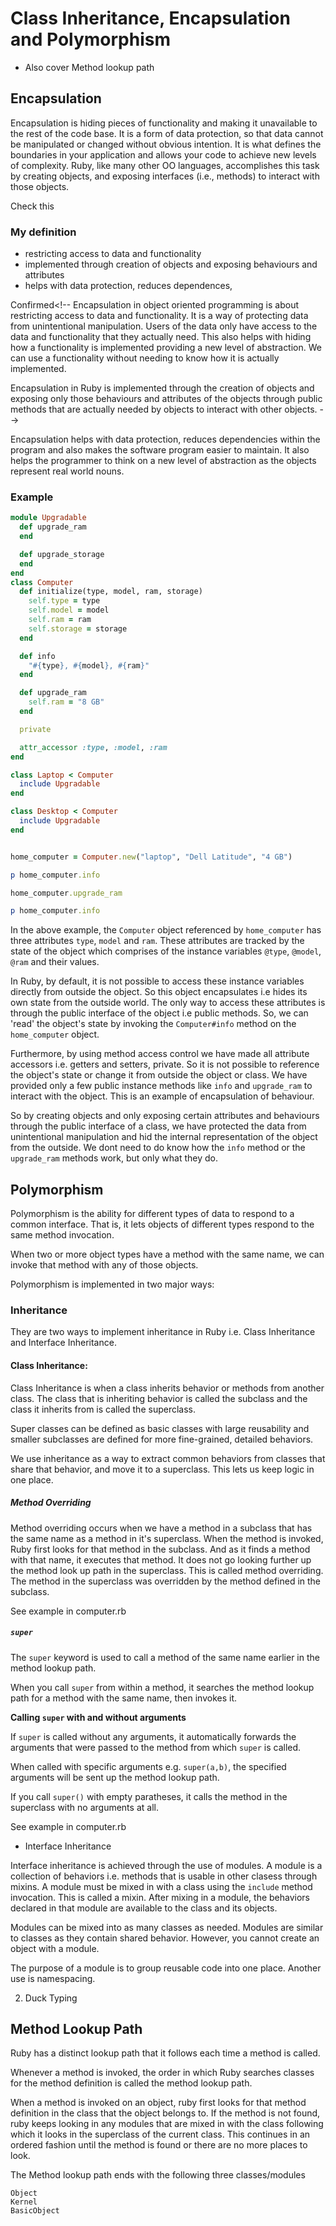 # Class Inheritance, Encapsulation and Polymorphism

- Also cover Method lookup path

## Encapsulation

Encapsulation is hiding pieces of functionality and making it unavailable to the rest of the code base. It is a form of data protection, so that data cannot be manipulated or changed without obvious intention. It is what defines the boundaries in your application and allows your code to achieve new levels of complexity. Ruby, like many other OO languages, accomplishes this task by creating objects, and exposing interfaces (i.e., methods) to interact with those objects.

Check this <!-- Encapsulation lets us hide the internal representation of an object from the outside and only expose the methods and properties that users of the object need. We can use method access control to expose these properties and methods through the public (or external) interface of a class: its public methods. -->

### My definition

- restricting access to data and functionality
- implemented through creation of objects and exposing behaviours and attributes
- helps with data protection, reduces dependences, 

Confirmed<!-- Encapsulation in object oriented programming is about restricting access to data and functionality. It is a way of protecting data from unintentional manipulation. Users of the data only have access to the data and functionality that they actually need. This also helps with hiding how a functionality is implemented providing a new level of abstraction. We can use a functionality without needing to know how it is actually implemented.

Encapsulation in Ruby is implemented through the creation of objects and exposing only those behaviours and attributes of the objects through public methods that are actually needed by objects to interact with other objects. -->

Encapsulation helps with data protection, reduces dependencies within the program and also makes the software program easier to maintain. It also helps the programmer to think on a new level of abstraction as the objects represent real world nouns.

### Example

```ruby
module Upgradable
  def upgrade_ram
  end

  def upgrade_storage
  end
end
class Computer
  def initialize(type, model, ram, storage)
    self.type = type
    self.model = model
    self.ram = ram
    self.storage = storage
  end

  def info
    "#{type}, #{model}, #{ram}"
  end

  def upgrade_ram
    self.ram = "8 GB"
  end

  private

  attr_accessor :type, :model, :ram
end

class Laptop < Computer
  include Upgradable
end

class Desktop < Computer
  include Upgradable
end


home_computer = Computer.new("laptop", "Dell Latitude", "4 GB")

p home_computer.info

home_computer.upgrade_ram

p home_computer.info

```

In the above example, the `Computer` object referenced by `home_computer` has three attributes `type`, `model` and `ram`. These attributes are tracked by the state of the object which comprises of the instance variables `@type`, `@model`, `@ram` and their values.

In Ruby, by default, it is not possible to access these instance variables directly from outside the object. So this object encapsulates i.e hides its own state from the outside world. The only way to access these attributes is through the public interface of the object i.e public methods. So, we can 'read' the object's state by invoking the `Computer#info` method on the `home_computer` object. 

Furthermore, by using method access control we have made all attribute accessors i.e. getters and setters, private. So it is not possible to reference the object's state or change it from outside the object or class. We have provided only a few public instance methods like `info` and `upgrade_ram` to interact with the object. This is an example of encapsulation of behaviour.

So by creating objects and only exposing certain attributes and behaviours through the public interface of a class, we have protected the data from unintentional manipulation and hid the internal representation of the object from the outside. We dont need to do know how the `info` method or the `upgrade_ram` methods work, but only what they do.

## Polymorphism

Polymorphism is the ability for different types of data to respond to a common interface. That is, it lets objects of different types respond to the same method invocation.

When two or more object types have a method with the same name, we can invoke that method with any of those objects. 

Polymorphism is implemented in two major ways:

### Inheritance

They are two ways to implement inheritance in Ruby i.e. Class Inheritance and Interface Inheritance.

#### Class Inheritance:

Class Inheritance is when a class inherits behavior or methods from another class. The class that is inheriting behavior is called the subclass and the class it inherits from is called the superclass.

Super classes can be defined as basic classes with large reusability and smaller subclasses are defined for more fine-grained, detailed behaviors.

We use inheritance as a way to extract common behaviors from classes that share that behavior, and move it to a superclass. This lets us keep logic in one place. 


##### Method Overriding
Method overriding occurs when we have a method in a subclass that has the same name as a method in it's superclass. When the method is invoked, Ruby first looks for that method in the subclass. And as it finds a method with that name, it executes that method. It does not go looking further up the method look up path in the superclass. This is called method overriding. The method in the superclass was overridden by the method defined in the subclass. 

See example in computer.rb

##### `super`

The `super` keyword is used to call a method of the same name earlier in the method lookup path. 

When you call `super` from within a method, it searches the method lookup path for a method with the same name, then invokes it.

**Calling `super` with and without arguments**

If `super` is called without any arguments, it automatically forwards the arguments that were passed to the method from which `super` is called. 

When called with specific arguments e.g. `super(a,b)`, the specified arguments will be sent up the method lookup path.

If you call `super()` with empty paratheses, it calls the method in the superclass with no arguments at all.

See example in computer.rb

- Interface Inheritance

Interface inheritance is achieved through the use of modules. 
A module is a collection of behaviors i.e. methods that is usable in other clasess through mixins. A module must be mixed in with a class using the `include` method invocation. This is called a mixin. After mixing in a module, the behaviors declared in that module are available to the class and its objects.

Modules can be mixed into as many classes as needed. Modules are similar to classes as they contain shared behavior. However, you cannot create an object with a module. 

The purpose of a module is to group reusable code into one place. Another use is namespacing.

2. Duck Typing



## Method Lookup Path

Ruby has a distinct lookup path that it follows each time a method is called.

Whenever a method is invoked, the order in which Ruby searches classes for the method definition is called the method lookup path.

When a method is invoked on an object, ruby first looks for that method definition in the class that the object belongs to. If the method is not found, ruby keeps looking in any modules that are mixed in with the class following which it looks in the superclass of the current class. This continues in an ordered fashion until the method is found or there are no more places to look. 

The Method lookup path ends with the following three classes/modules

```
Object
Kernel
BasicObject
```
